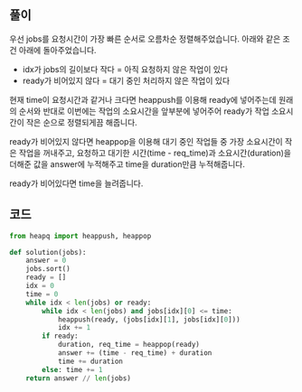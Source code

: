 ## 풀이

우선 jobs를 요청시간이 가장 빠른 순서로 오름차순 정렬해주었습니다.
아래와 같은 조건 아래에 돌아주었습니다.

- idx가 jobs의 길이보다 작다 = 아직 요청하지 않은 작업이 있다
- ready가 비어있지 않다 = 대기 중인 처리하지 않은 작업이 있다

현재 time이 요청시간과 같거나 크다면 heappush를 이용해 ready에 넣어주는데 원래의 순서와 반대로 이번에는 작업의 소요시간을 앞부분에 넣어주어 ready가 작업 소요시간이 작은 순으로 정렬되게끔 해줍니다.

ready가 비어있지 않다면 heappop을 이용해 대기 중인 작업들 중 가장 소요시간이 작은 작업을 꺼내주고, 요청하고 대기한 시간(time - req_time)과 소요시간(duration)을 더해준 값을 answer에 누적해주고 time을 duration만큼 누적해줍니다.

ready가 비어있다면 time을 늘려줍니다.

## 코드

```python
from heapq import heappush, heappop

def solution(jobs):
    answer = 0
    jobs.sort()
    ready = []
    idx = 0
    time = 0
    while idx < len(jobs) or ready:
        while idx < len(jobs) and jobs[idx][0] <= time:
            heappush(ready, (jobs[idx][1], jobs[idx][0]))
            idx += 1
        if ready:
            duration, req_time = heappop(ready)
            answer += (time - req_time) + duration
            time += duration
        else: time += 1
    return answer // len(jobs)
```
